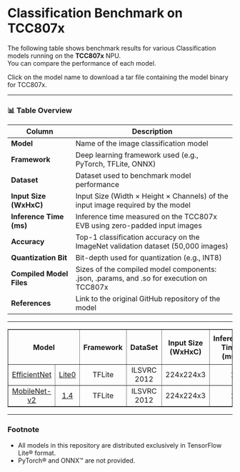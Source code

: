 # Classification Benchmark on TCC807x
The following table shows benchmark results for various Classification models running on the **TCC807x** NPU.  
You can compare the performance of each model.  

Click on the model name to download a tar file containing the model binary for TCC807x.

- - -

### 📊 Table Overview

| Column                    | Description                                                                 |
|--------------------------|-----------------------------------------------------------------------------|
| **Model**                | Name of the image classification model    |
| **Framework**            | Deep learning framework used (e.g., PyTorch, TFLite, ONNX)                  |
| **Dataset**              | Dataset used to benchmark model performance  |
| **Input Size (WxHxC)**   | Input Size (Width × Height × Channels) of the input image required by the model    |
| **Inference Time (ms)**  | Inference time measured on the TCC807x EVB using zero-padded input images                |
| **Accuracy**             | Top-1 classification accuracy on the ImageNet validation dataset (50,000 images)                    |
| **Quantization Bit**     | Bit-depth used for quantization (e.g., INT8)                                |
| **Compiled Model Files**   | Sizes of the compiled model components: .json, .params, and .so for execution on TCC807x                     |
| **References**           | Link to the original GitHub repository of the model      

- - -

<table border="1" cellspacing="0" cellpadding="5">
    <thead>
        <tr>
            <th rowspan="2" colspan="2">Model</th>
            <th rowspan="2">Framework</th>
            <th rowspan="2">DataSet</th>
            <th rowspan="2">Input Size (WxHxC)</th>
            <th rowspan="2">Inference Time (ms)</th>
            <th colspan="2">Accuracy</th>
            <th rowspan="2">Quantization Bit</th>
            <th colspan="3">Compiled Model Files</th>
            <th rowspan="2">References</th>
        </tr>
        <tr>
            <th>FP32</th>
            <th>INT8</th>
            <th>.json (KB)</th>
            <th>.params (KB)</th>
            <th>.so (MB)</th>
        </tr>
    </thead>
    <tbody>
        <tr>
            <td align="center" colspan="1"><a href="EfficientNet/README.md">EfficientNet</td>
            <td align="center"><a href="EfficientNet/efficientnet_lite0/">Lite0</a></td> <!-- Model -->
            <td align="center">TFLite</td> <!-- Framework -->
            <td align="center">ILSVRC 2012</td> <!-- Detections/DataSet -->
            <td align="center">224x224x3</td> <!-- Input Size (WxHxC) -->
            <td align="right">1.49</td> <!-- Inference Time(msec): EVB -->
            <td align="right">0.751</td> <!-- Evaluation Result: FP32 -->
            <td align="right">0.725</td> <!-- Evaluation Result: INT8 -->
            <td align="center">UINT8</td> <!-- Quantization Bit -->
            <td align="right">17.36</td> <!-- Compiled NN Information: Graph file (.json) (KB) -->
            <td align="right">0.75</td> <!-- Compiled NN Information: weight & bias (.params) (KB) -->
            <td align="right">5</td> <!-- Compiled NN Information: Network (.so) (MB) -->
            <td align="center"><a href="https://github.com/tensorflow/tpu/tree/master/models/official/efficientnet/lite">Github<a></td> <!-- References: Link -->
        </tr>
        <tr>
            <td align="center" colspan="1" rowspan="1"><a href="MobileNet/README.md">MobileNet-v2</a></td>
            <td align="center"><a href="MobileNet/mobilenet_v2_1.4/">1.4</a></td> <!-- Model -->
            <td align="center">TFLite</td> <!-- Framework -->
            <td align="center">ILSVRC 2012</td> <!-- Detections/DataSet -->
            <td align="center">224x224x3</td> <!-- Input Size (WxHxC) -->
            <td align="right">1.16</td> <!-- Inference Time(msec): EVB -->
            <td align="right">0.719</td> <!-- Evaluation Result: FP32 -->
            <td align="right">0.712</td> <!-- Evaluation Result: INT8 -->
            <td align="center">INT8</td> <!-- Quantization Bit -->
            <td align="right">16.36</td> <!-- Compiled NN Information: Graph file (.json) (KB) -->
            <td align="right">0.25</td> <!-- Compiled NN Information: weight & bias (.params) (KB) -->
            <td align="right">32</td> <!-- Compiled NN Information: Network (.so) (MB) -->
            <td align="center"><a href="https://github.com/openvinotoolkit/open_model_zoo/tree/master/models/public/mobilenet-v2-1.4-224">Github<a></td> <!-- References: Link -->
        </tr>
    </tbody>
</table>

- - -

### Footnote                
* All models in this repository are distributed exclusively in TensorFlow Lite® format.  
* PyTorch® and ONNX™ are not provided.
